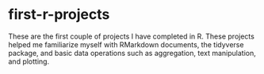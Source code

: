 # first-r-projects

These are the first couple of projects I have completed in R. These projects helped me familiarize myself with RMarkdown documents, the tidyverse package, and basic data operations such as aggregation, text manipulation, and plotting.
